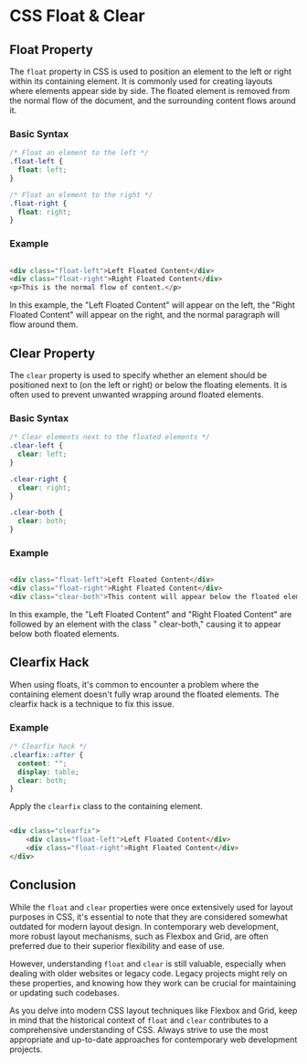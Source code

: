 # CSS Float & Clear

## Float Property

The `float` property in CSS is used to position an element to the left or right within its containing element. It is
commonly used for creating layouts where elements appear side by side. The floated element is removed from the normal
flow of the document, and the surrounding content flows around it.

### Basic Syntax

```css
/* Float an element to the left */
.float-left {
  float: left;
}

/* Float an element to the right */
.float-right {
  float: right;
}
```

### Example

```html

<div class="float-left">Left Floated Content</div>
<div class="float-right">Right Floated Content</div>
<p>This is the normal flow of content.</p>
```

In this example, the "Left Floated Content" will appear on the left, the "Right Floated Content" will appear on the
right, and the normal paragraph will flow around them.

## Clear Property

The `clear` property is used to specify whether an element should be positioned next to (on the left or right) or below
the floating elements. It is often used to prevent unwanted wrapping around floated elements.

### Basic Syntax

```css
/* Clear elements next to the floated elements */
.clear-left {
  clear: left;
}

.clear-right {
  clear: right;
}

.clear-both {
  clear: both;
}
```

### Example

```html

<div class="float-left">Left Floated Content</div>
<div class="float-right">Right Floated Content</div>
<div class="clear-both">This content will appear below the floated elements.</div>
```

In this example, the "Left Floated Content" and "Right Floated Content" are followed by an element with the class "
clear-both," causing it to appear below both floated elements.

## Clearfix Hack

When using floats, it's common to encounter a problem where the containing element doesn't fully wrap around the floated
elements. The clearfix hack is a technique to fix this issue.

### Example

```css
/* Clearfix hack */
.clearfix::after {
  content: "";
  display: table;
  clear: both;
}
```

Apply the `clearfix` class to the containing element.

```html

<div class="clearfix">
    <div class="float-left">Left Floated Content</div>
    <div class="float-right">Right Floated Content</div>
</div>
```

## Conclusion

While the `float` and `clear` properties were once extensively used for layout purposes in CSS, it's essential to note
that they are considered somewhat outdated for modern layout design. In contemporary web development, more robust layout
mechanisms, such as Flexbox and Grid, are often preferred due to their superior flexibility and ease of use.

However, understanding `float` and `clear` is still valuable, especially when dealing with older websites or legacy
code. Legacy projects might rely on these properties, and knowing how they work can be crucial for maintaining or
updating such codebases.

As you delve into modern CSS layout techniques like Flexbox and Grid, keep in mind that the historical context
of `float` and `clear` contributes to a comprehensive understanding of CSS. Always strive to use the most appropriate
and up-to-date approaches for contemporary web development projects.